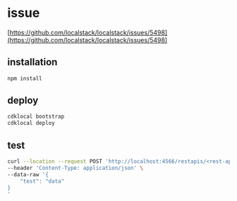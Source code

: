 # issue

[https://github.com/localstack/localstack/issues/5498](https://github.com/localstack/localstack/issues/5498)

## installation

```bash
npm install
```

## deploy

```bash
cdklocal bootstrap
cdklocal deploy
```

## test

```bash
curl --location --request POST 'http://localhost:4566/restapis/<rest-api-id>/dev/_user_request_/event' \
--header 'Content-Type: application/json' \
--data-raw '{
    "test": "data"
}
'
```